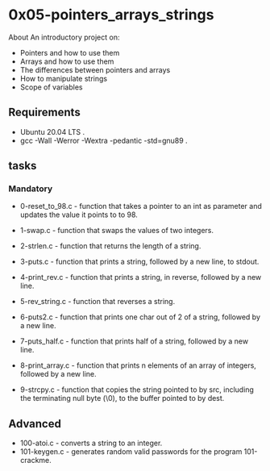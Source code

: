 # 0x05-pointers_arrays_strings

About
An introductory project on:

- Pointers and how to use them
- Arrays and how to use them
- The differences between pointers and arrays
- How to manipulate strings
- Scope of variables

## Requirements

- Ubuntu 20.04 LTS .
- gcc -Wall -Werror -Wextra -pedantic -std=gnu89 .

## tasks

### Mandatory

- 0-reset_to_98.c - function that takes a pointer to an int as parameter and updates the value it points to to 98.

- 1-swap.c - function that swaps the values of two integers.

- 2-strlen.c - function that returns the length of a string.

- 3-puts.c - function that prints a string, followed by a new line, to stdout.

- 4-print_rev.c - function that prints a string, in reverse, followed by a new line.

- 5-rev_string.c - function that reverses a string.

- 6-puts2.c - function that prints one char out of 2 of a string, followed by a new line.

- 7-puts_half.c - function that prints half of a string, followed by a new line.

- 8-print_array.c - function that prints n elements of an array of integers, followed by a new line.

- 9-strcpy.c - function that copies the string pointed to by src, including the terminating null byte (\0), to the buffer pointed to by dest.

## Advanced

- 100-atoi.c - converts a string to an integer.
- 101-keygen.c - generates random valid passwords for the program 101-crackme.
